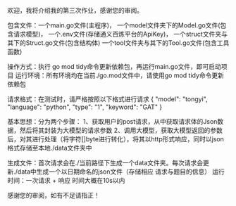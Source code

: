 欢迎，我将介绍我的第三次作业，感谢您的审阅。

包含文件：一个main.go文件(主程序)，
        一个model文件夹下的Model.go文件(包含请求模型)，
        一个.env文件(存储通义百炼平台的ApiKey)，
        一个struct文件夹与其下的Struct.go文件(包含结构体)
        一个tool文件夹与其下的Tool.go文件(包含工具函数)

操作方式：执行 go mod tidy命令更新依赖包，再运行main.go文件，即可启动项目
运行环境：所有环境均在当前./go.mod文件中，请使用go mod tidy命令更新依赖包

请求格式：在测试时，请严格按照以下格式进行请求
{
"model": "tongyi",
"language": "python",
"type": "1",
"keyword": "GAT"
}

基本思想：分为两个步骤：
1、获取用户的post请求，从中获取请求体的Json数据，然后将其封装为大模型的请求参数
2、调用大模型，获取大模型返回的参数后，对其进行处理（将字符[]byte进行转化），将其以http形式响应，同时以json格式存储至本地./data文件夹中

生成文件：首次请求会在./当前路径下生成一个data文件夹。每次请求会更新./data中生成一个以日期命名的json文件（存储相应 请求与题目的信息）
运行时间：一次请求 + 响应 时间大概在10s以内

感谢您的审阅，如有不足请指正！